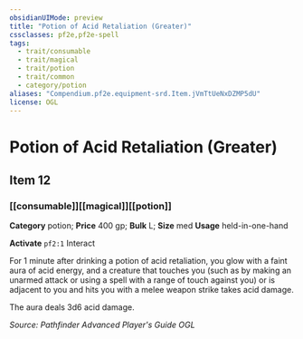 ```yaml
---
obsidianUIMode: preview
title: "Potion of Acid Retaliation (Greater)"
cssclasses: pf2e,pf2e-spell
tags:
  - trait/consumable
  - trait/magical
  - trait/potion
  - trait/common
  - category/potion
aliases: "Compendium.pf2e.equipment-srd.Item.jVmTtUeNxDZMP5dU"
license: OGL
---
```

# Potion of Acid Retaliation (Greater)
## Item 12
### [[consumable]][[magical]][[potion]]

**Category** potion; 
**Price** 400 gp; 
**Bulk** L; **Size** med
**Usage** held-in-one-hand

**Activate** `pf2:1` Interact

For 1 minute after drinking a potion of acid retaliation, you glow with a faint aura of acid energy, and a creature that touches you (such as by making an unarmed attack or using a spell with a range of touch against you) or is adjacent to you and hits you with a melee weapon strike takes acid damage.

The aura deals 3d6 acid damage.

*Source: Pathfinder Advanced Player's Guide*
*OGL*